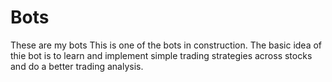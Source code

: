 # Bots
These are my bots
This is one of the bots in construction.
The basic idea of thie bot is to learn and implement simple trading strategies across stocks and do a better trading analysis.
